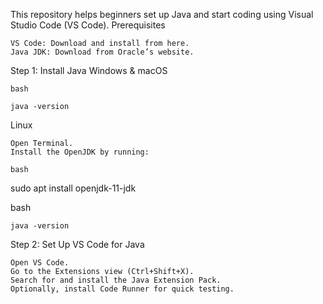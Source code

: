 This repository helps beginners set up Java and start coding using Visual Studio Code (VS Code).
Prerequisites

    VS Code: Download and install from here.
    Java JDK: Download from Oracle’s website.

Step 1: Install Java
Windows & macOS


    bash

    java -version

Linux

    Open Terminal.
    Install the OpenJDK by running:

    bash

sudo apt install openjdk-11-jdk



bash

    java -version

Step 2: Set Up VS Code for Java

    Open VS Code.
    Go to the Extensions view (Ctrl+Shift+X).
    Search for and install the Java Extension Pack.
    Optionally, install Code Runner for quick testing.
